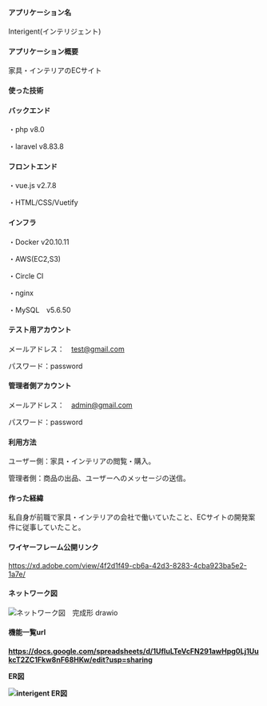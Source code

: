 <h4>アプリケーション名</h4>

<p>Interigent(インテリジェント)<p>
 
<h4>アプリケーション概要</h4>

家具・インテリアのECサイト

<h4>使った技術</h4>

<h4>バックエンド</h4>
・php v8.0

・laravel v8.83.8

<h4>フロントエンド</h4>

・vue.js v2.7.8 

・HTML/CSS/Vuetify

<h4>インフラ</h4>

・Docker v20.10.11

・AWS(EC2,S3)

・Circle CI 

・nginx 

・MySQL　v5.6.50




<h4>テスト用アカウント</h4>

メールアドレス：　test@gmail.com

パスワード：password

<h4>管理者側アカウント</h4>

メールアドレス：　admin@gmail.com

パスワード：password


<h4>利用方法</h4>

ユーザー側：家具・インテリアの閲覧・購入。

管理者側：商品の出品、ユーザーへのメッセージの送信。

<h4>作った経緯</h4>

私自身が前職で家具・インテリアの会社で働いていたこと、ECサイトの開発案件に従事していたこと。

<h4>ワイヤーフレーム公開リンク</h4>

https://xd.adobe.com/view/4f2d1f49-cb6a-42d3-8283-4cba923ba5e2-1a7e/

<h4>ネットワーク図</h4>

![ネットワーク図　完成形 drawio](https://user-images.githubusercontent.com/92747424/208881408-7c193638-6a59-42a1-b8a4-46690ef40546.png)

<h4>機能一覧url<h4>

https://docs.google.com/spreadsheets/d/1UfIuLTeVcFN291awHpg0Lj1UukcT2ZC1Fkw8nF68HKw/edit?usp=sharing

ER図

![interigent ER図](https://user-images.githubusercontent.com/92747424/211811254-35d970c8-d81f-4c26-8672-231b79655868.png)

